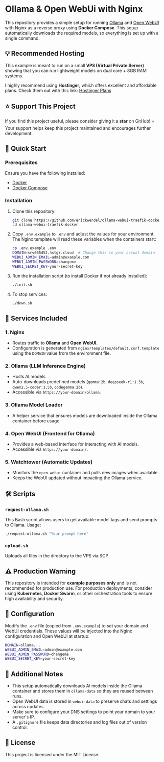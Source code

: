 # Ollama & Open WebUi with Nginx

This repository provides a simple setup for running [Ollama](https://ollama.com/) and [Open WebUI](https://github.com/open-webui/open-webui) with Nginx as a reverse proxy using **Docker Compose**. This setup automatically downloads the required models, so everything is set up with a single command.

## 💡 Recommended Hosting
This example is meant to run on a small **VPS (Virtual Private Server)** showing that you can run lightweight models on dual core + 8GB RAM systems.

I highly recommend using **Hostinger**, which offers excellent and affordable plans. Check them out with this link: [Hostinger Plans](https://ewbr.cc/hostinger-ew-1001)

## ⭐ Support This Project
If you find this project useful, please consider giving it a **star** on GitHub! ⭐ Your support helps keep this project maintained and encourages further development.

## 🚀 Quick Start

### Prerequisites
Ensure you have the following installed:
- [Docker](https://docs.docker.com/get-docker/)
- [Docker Compose](https://docs.docker.com/compose/install/)

### Installation
1. Clone this repository:
   ```sh
   git clone https://github.com/erickwendel/ollama-webui-traefik-docker.git
   cd ollama-webui-traefik-docker
   ```

2. Copy `.env.example` to `.env` and adjust the values for your environment. The Nginx template will read these variables when the containers start:
   ```sh
   cp .env.example .env
   DOMAIN=srv665452.hstgr.cloud  # Change this to your actual domain
   WEBUI_ADMIN_EMAIL=admin@example.com
   WEBUI_ADMIN_PASSWORD=changeme
   WEBUI_SECRET_KEY=your-secret-key
   ```

3. Run the installation script (to install Docker if not already installed):
   ```sh
   ./init.sh
   ```

4. To stop services:
   ```sh
   ./down.sh
   ```

## 📜 Services Included

### 1. **Nginx**
- Routes traffic to **Ollama** and **Open WebUI**.
 - Configuration is generated from `nginx/templates/default.conf.template` using the `DOMAIN` value from the environment file.

### 2. **Ollama (LLM Inference Engine)**
- Hosts AI models.
- Auto-downloads predefined models (`gemma:2b`, `deepseek-r1:1.5b`, `qwen2.5-coder:1.5b`, `codegemma:2b`).
- Accessible via `https://your-domain/ollama`.

### 3. **Ollama Model Loader**
- A helper service that ensures models are downloaded inside the Ollama container before usage.

### 4. **Open WebUI (Frontend for Ollama)**
- Provides a web-based interface for interacting with AI models.
- Accessible via `https://your-domain/`.

### 5. **Watchtower (Automatic Updates)**
- Monitors the `open-webui` container and pulls new images when available.
- Keeps the WebUI updated without impacting the Ollama service.

## 🛠 Scripts

### `request-ollama.sh`
This Bash script allows users to get available model tags and send prompts to Ollama.
Usage:
```sh
./request-ollama.sh "Your prompt here"
```

### `upload.sh`
Uploads all files in the directory to the VPS via SCP

## ⚠️ **Production Warning**
This repository is intended for **example purposes only** and is not recommended for production use.
For production deployments, consider using **Kubernetes**, **Docker Swarm**, or other orchestration tools to ensure high availability and security.

## 📜 Configuration
Modify the `.env` file (copied from `.env.example`) to set your domain and WebUI credentials. These values will be injected into the Nginx configuration and Open WebUI at startup:
```sh
DOMAIN=ollama...
WEBUI_ADMIN_EMAIL=admin@example.com
WEBUI_ADMIN_PASSWORD=changeme
WEBUI_SECRET_KEY=your-secret-key
```

## 📎 Additional Notes
 - This setup automatically downloads AI models inside the Ollama container and stores them in `ollama-data` so they are reused between runs.
 - Open WebUI data is stored in `webui-data` to preserve chats and settings across updates.
- Make sure to configure your DNS settings to point your domain to your server's IP.
- A `.gitignore` file keeps data directories and log files out of version control.

## 📝 License
This project is licensed under the MIT License.

